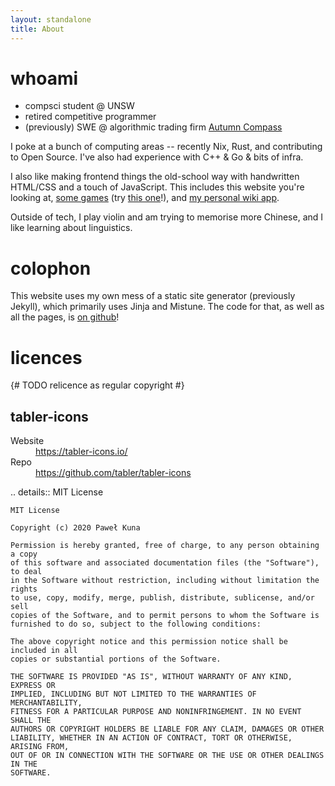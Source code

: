 ```yaml
---
layout: standalone
title: About
---
```


# whoami

- compsci student @ UNSW
- retired competitive programmer
- (previously) SWE @ algorithmic trading firm [Autumn Compass](https://autumncompass.com/)

I poke at a bunch of computing areas -- recently Nix, Rust, and contributing to Open Source.
I've also had experience with C++ & Go & bits of infra.

I also like making frontend things the old-school way with handwritten HTML/CSS and a touch of JavaScript.
This includes this website you're looking at, [some games] (try [this one]!), and [my personal wiki app].

[some games]: /webgames/
[this one]: /webgames/basalt-bashers/
[my personal wiki app]: /ibis-wiki/static/

Outside of tech, I play violin and am trying to memorise more Chinese, and I like learning about linguistics.

# colophon

This website uses my own mess of a static site generator (previously Jekyll), which primarily uses Jinja and Mistune.
The code for that, as well as all the pages, is [on github](https://github.com/ralismark/ralismark.github.io)!

# licences

{# TODO relicence as regular copyright #}

## tabler-icons

<dl>
	<dt>Website</dt>
	<dd><a href="https://tabler-icons.io/">https://tabler-icons.io/</a></dd>
	<dt>Repo</dt>
	<dd><a href="https://github.com/tabler/tabler-icons">https://github.com/tabler/tabler-icons</a></dd>
</dl>

.. details:: MIT License

	MIT License

	Copyright (c) 2020 Paweł Kuna

	Permission is hereby granted, free of charge, to any person obtaining a copy
	of this software and associated documentation files (the "Software"), to deal
	in the Software without restriction, including without limitation the rights
	to use, copy, modify, merge, publish, distribute, sublicense, and/or sell
	copies of the Software, and to permit persons to whom the Software is
	furnished to do so, subject to the following conditions:

	The above copyright notice and this permission notice shall be included in all
	copies or substantial portions of the Software.

	THE SOFTWARE IS PROVIDED "AS IS", WITHOUT WARRANTY OF ANY KIND, EXPRESS OR
	IMPLIED, INCLUDING BUT NOT LIMITED TO THE WARRANTIES OF MERCHANTABILITY,
	FITNESS FOR A PARTICULAR PURPOSE AND NONINFRINGEMENT. IN NO EVENT SHALL THE
	AUTHORS OR COPYRIGHT HOLDERS BE LIABLE FOR ANY CLAIM, DAMAGES OR OTHER
	LIABILITY, WHETHER IN AN ACTION OF CONTRACT, TORT OR OTHERWISE, ARISING FROM,
	OUT OF OR IN CONNECTION WITH THE SOFTWARE OR THE USE OR OTHER DEALINGS IN THE
	SOFTWARE.
